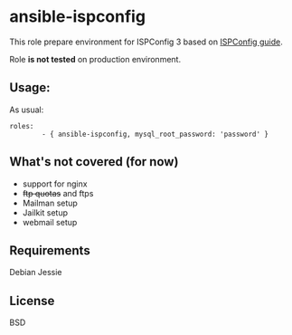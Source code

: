 ansible-ispconfig
=====================
This role prepare environment for ISPConfig 3 based on [ISPConfig guide](https://www.howtoforge.com/tutorial/perfect-server-debian-8-jessie-apache-bind-dovecot-ispconfig-3/).

Role **is not tested** on production environment.


Usage:
------
As usual:

    roles:
			- { ansible-ispconfig, mysql_root_password: 'password' }
    


What's not covered (for now)
------
* support for nginx
* ~~ftp quotas~~ and ftps
* Mailman setup
* Jailkit setup
* webmail setup


Requirements
------------
Debian Jessie


License
-------
BSD
